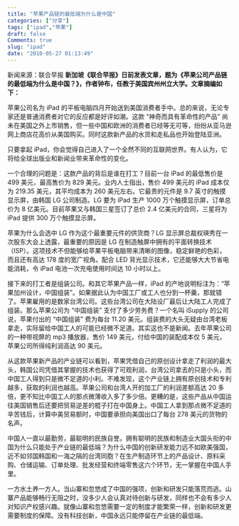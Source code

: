```yaml
---
title: "苹果产品链的最低端为什么是中国"
categories: ["分享"]
tags: ["ipad","苹果"]
draft: false
Comments: true
slug: "ipad"
date: "2010-05-27 01:13:49"
---
```



新闻来源：联合早报
<strong > 新加坡《联合早报》日前发表文章，题为《苹果公司产品链的最低端为什么是中国？》，作者钟布，任教于美国宾州州立大学。文章摘编如下：</strong>

苹果公司名为 iPad 的平板电脑四月开始送到美国消费者手中。总的来说，无论专家还是普通消费者对它的反应都是好评如潮。这款 “神奇而具有革命性的产品” 尚未在美国之外上市销售，但一些中国和欧洲的消费者已经等无可等，纷纷从亚马逊网上商店花高价从美国购买。同时这款新产品的水货和走私品也开始登陆亚洲。

只要拿起 iPad，你会觉得自己进入了一个全然不同的互联网世界。有人认为，它将给全球出版业和新闻业带来革命性的变化。

一个合理的问题是：这款产品的背后是谁在打工？目前一台 iPad 的最低售价是 499 美元，最高售价为 829 美元。业内人士指出，售价 499 美元的  iPad 成本仅为 219.35 美元，其平均成本为 260 美元左右。它最贵的元件是 9.7 英寸的触摸显示屏，由韩国 LG 公司制造。LG 要为 iPad 生产  1000 万个触摸显示屏，订单总价为 8 亿美元。目前苹果又与韩国三星签订了总价 2.4 亿美元的合同，三星将为 iPad  提供 300 万个触摸显示屏。

苹果为什么会选中 LG 作为这个最重要元件的供货商？LG 显示屏总裁权瑛秀在一次股东大会上透露，最重要的原因是 LG 在制造触屏中拥有的平面转换技术（ISP）。这项技术不但能够给苹果平板电脑带来清晰的图像，稳定鲜艳的色彩，而且还有高达 178 度的宽广视角。配合 LED 背光显示技术，它还能够大大节省电能消耗，令 iPad 电池一次充电使用时间达 10 小时以上。

接下来的打工者是组装公司。和其它苹果产品一样，iPad 的产地说明标注为：“苹果加州设计，中国组装”。如果据此认为中国工厂或工人也分到一杯羹，那就错了。苹果雇用的是数家台湾公司。这些台湾公司在大陆设厂最后让大陆工人完成了组装。那么苹果公司为 “中国组装” 支付了多少劳务费？一个名叫 iSupply 的公司说，苹果付出的 “中国组装” 费为每台 11.20 美元。组装费的大头无疑由台湾老板拿走，实际留给中国工人的可能已经微不足道。其实这也不是新闻。去年苹果公司的一种带视屏的 mp3 播放器，售价 149 美元，付给中国的装配成本仅 5 美元，苹果公司所得纯利润高达 90 美元。

从这款苹果新产品的产业链可以看到，苹果凭借自己的原创设计拿走了利润的最大头，韩国公司凭借其掌握的技术也获得了可观利润，台湾公司拿去的只是小头，而中国工人得到只是微不足道的小利。不难发现，这个产业链上拥有原创技术和专利越多，获取的利润也越高。苹果公司和台湾人开的加工厂的利润差额高达 20 多倍，更不知比中国工人的那点微薄收入多了多少倍。更糟的是，这些产品从中国运往美国销售后还要把贸易逆差的棍子打在中国身上。中国工人拿到那点微不足道的辛苦钱后，计算中美贸易额时，中国要承担向美国出口了每台 278 美元的货物的名声。

中国人一直以最勤劳，最聪明的民族自誉。拥有聪明的民族和制造业大国头衔的中国为什么只能处于产业链的最低端？为什么中国的创新研发能力远不如欧美强国，近不如邻国韩国和一海之隔的台湾同胞？在生产制造环节上的产品设计、原料采购、仓储运输、订单处理、批发经营和终端零售这六个环节，无一掌握在中国人手里。

一方水土养一方人。当山寨和忽悠成了中国的强项，创新和研发只能落荒而逃。山寨产品能够畅行无阻之时，没多少人会认真对待创新与研发，同样也不会有多少人对知识产权感兴趣。就像山寨和忽悠需要一定的制度才能繁荣一样，创新和研发更需要制度的保障。没有科技创新，中国永远只能停留在产业链的最低端。

